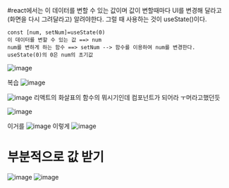 #react에서는 이 데이터를 변할 수 있는 값이며 값이 변할때마다 UI를 변경해 달라고(화면을 다시 그려달라고) 알려야한다. 그럴 때 사용하는 것이 useState()이다.
```
const [num, setNum]=useState(0)
이 데이터를 변할 수 있는 값 ==> num
num를 변하게 하는 함수 ==> setNum --> 함수를 이용하여 num를 변경한다.
useState(0)의 0은 num의 초기값
```
![image](https://github.com/gogoringhye/read/assets/145514996/8c932683-4e9a-46d1-9dea-957d773098e6)







복습
![image](https://github.com/gogoringhye/read/assets/145514996/8976406f-7c88-40f5-ac32-e383f3404436)




![image](https://github.com/gogoringhye/read/assets/145514996/37130cd3-f2a6-47bb-9bea-7eaf8c7467d2)
리액트의 화살표의 함수의 뭐시기인데 컴포넌트가 되어라 ㅜ머라고했던듯









![image](https://github.com/gogoringhye/read/assets/145514996/f9d511c2-0b30-441c-836a-dd94be5d6902)

이거를
![image](https://github.com/gogoringhye/read/assets/145514996/ede32548-2907-445e-b835-e0dde4804c1e)
이렇게
![image](https://github.com/gogoringhye/read/assets/145514996/48399c85-6ca9-4c53-8be8-375f825a5487)














# 부분적으로 값 받기

![image](https://github.com/gogoringhye/read/assets/145514996/d92bbab6-5d70-4982-8043-e70294d4072a)
![image](https://github.com/gogoringhye/read/assets/145514996/f79e92e7-cece-4baa-9094-b076006ebedb)
